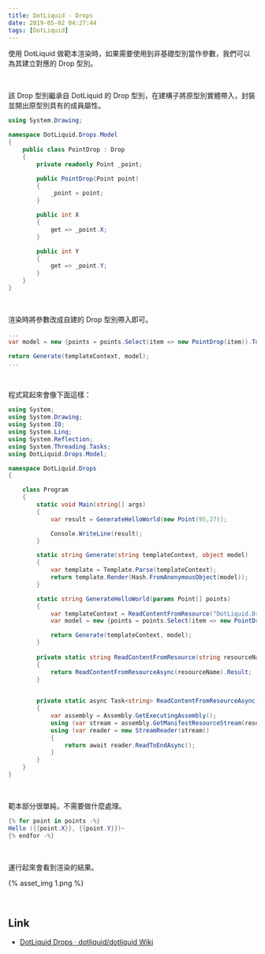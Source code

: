 ```yaml
---
title: DotLiquid - Drops
date: 2019-05-02 04:27:44
tags: [DotLiquid]
---
```


使用 DotLiquid 做範本渲染時，如果需要使用到非基礎型別當作參數，我們可以為其建立對應的 Drop 型別。  

<!-- More -->

<br/>


該 Drop 型別繼承自 DotLiquid 的 Drop 型別，在建構子將原型別實體帶入，封裝並開出原型別具有的成員屬性。  

```C#
using System.Drawing;

namespace DotLiquid.Drops.Model
{
    public class PointDrop : Drop
    {
        private readonly Point _point;

        public PointDrop(Point point)
        {
            _point = point;
        }

        public int X
        {
            get => _point.X;
        }

        public int Y
        {
            get => _point.Y;
        }
    }
}
```  

<br/>


渲染時將參數改成自建的 Drop 型別帶入即可。  

```C#
...
var model = new {points = points.Select(item => new PointDrop(item)).ToArray()};

return Generate(templateContext, model);
...
```

<br/>


程式寫起來會像下面這樣：  

```C#
using System;
using System.Drawing;
using System.IO;
using System.Linq;
using System.Reflection;
using System.Threading.Tasks;
using DotLiquid.Drops.Model;

namespace DotLiquid.Drops
{

    class Program
    {
        static void Main(string[] args)
        {
            var result = GenerateHelloWorld(new Point(95,27));

            Console.WriteLine(result);
        }

        static string Generate(string templateContext, object model)
        {
            var template = Template.Parse(templateContext);
            return template.Render(Hash.FromAnonymousObject(model));
        }

        static string GenerateHelloWorld(params Point[] points)
        {
            var templateContext = ReadContentFromResource("DotLiquid.Drops.Template.HelloWorld.tpl");
            var model = new {points = points.Select(item => new PointDrop(item)).ToArray()};

            return Generate(templateContext, model);
        }
        
        private static string ReadContentFromResource(string resourceName)
        {
            return ReadContentFromResourceAsync(resourceName).Result;
        }

        
        private static async Task<string> ReadContentFromResourceAsync(string resourceName)
        {
            var assembly = Assembly.GetExecutingAssembly();
            using (var stream = assembly.GetManifestResourceStream(resourceName))
            using (var reader = new StreamReader(stream))
            {
                return await reader.ReadToEndAsync();
            }
        }
    }
}
```

<br/>


範本部分很單純，不需要做什麼處理。  

```C#
{% for point in points -%}
Hello ({{point.X}}, {{point.Y}})~
{% endfor -%}
```

<br/>


運行起來會看到渲染的結果。    

{% asset_img 1.png %}

<br/>


Link
----
* [DotLiquid Drops · dotliquid/dotliquid Wiki](https://github.com/dotliquid/dotliquid/wiki/DotLiquid-Drops)
